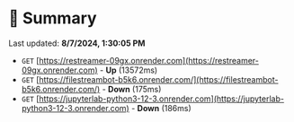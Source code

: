 # 📖 Summary
Last updated: **8/7/2024, 1:30:05 PM**

- `GET` [https://restreamer-09gx.onrender.com](https://restreamer-09gx.onrender.com) - **Up** (13572ms)
- `GET` [https://filestreambot-b5k6.onrender.com/](https://filestreambot-b5k6.onrender.com/) - **Down** (175ms)
- `GET` [https://jupyterlab-python3-12-3.onrender.com](https://jupyterlab-python3-12-3.onrender.com) - **Down** (186ms)
